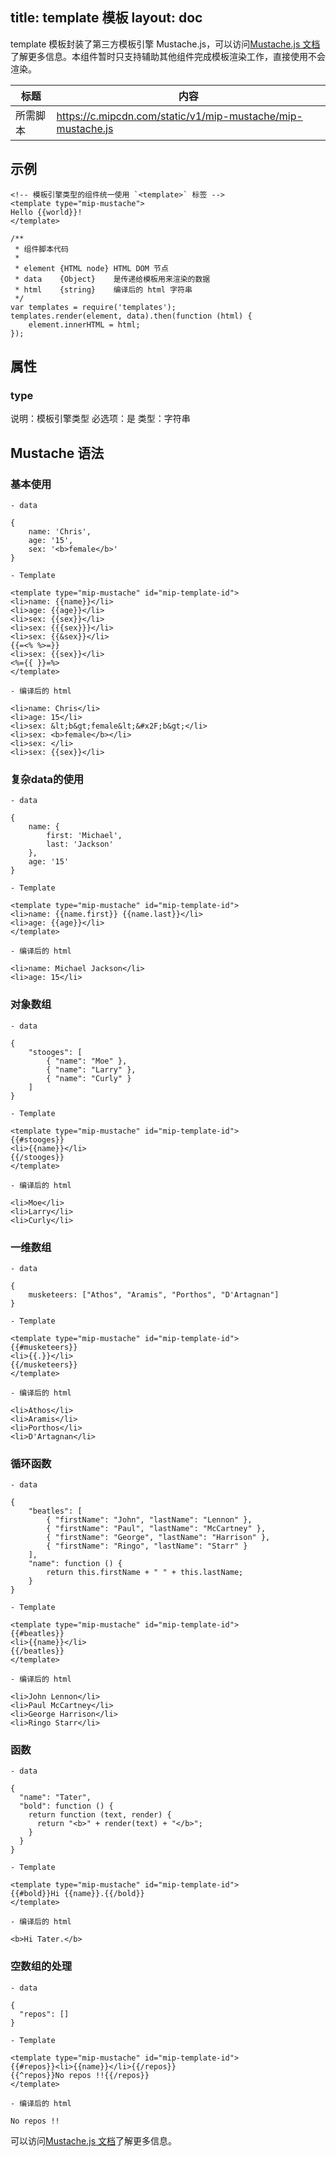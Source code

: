 title: template 模板
layout: doc
---

template 模板封装了第三方模板引擎 Mustache.js，可以访问[Mustache.js 文档](https://github.com/janl/mustache.js/)了解更多信息。本组件暂时只支持辅助其他组件完成模板渲染工作，直接使用不会渲染。

标题|内容
----|----
所需脚本|https://c.mipcdn.com/static/v1/mip-mustache/mip-mustache.js

## 示例

```
<!-- 模板引擎类型的组件统一使用 `<template>` 标签 -->
<template type="mip-mustache">
Hello {{world}}!
</template>

/**
 * 组件脚本代码
 *
 * element {HTML node} HTML DOM 节点
 * data    {Object}    是传递给模板用来渲染的数据
 * html    {string}    编译后的 html 字符串
 */
var templates = require('templates');
templates.render(element, data).then(function (html) {
	element.innerHTML = html;
});
```

## 属性

### type

说明：模板引擎类型
必选项：是
类型：字符串

## Mustache 语法

### 基本使用

```
- data

{
    name: 'Chris',
    age: '15',
    sex: '<b>female</b>'
}

- Template

<template type="mip-mustache" id="mip-template-id">
<li>name: {{name}}</li>
<li>age: {{age}}</li>
<li>sex: {{sex}}</li>
<li>sex: {{{sex}}}</li>
<li>sex: {{&sex}}</li>
{{=<% %>=}}
<li>sex: {{sex}}</li>
<%={{ }}=%>
</template>

- 编译后的 html

<li>name: Chris</li>
<li>age: 15</li>
<li>sex: &lt;b&gt;female&lt;&#x2F;b&gt;</li>
<li>sex: <b>female</b></li>
<li>sex: </li>
<li>sex: {{sex}}</li>
```

### 复杂data的使用

```
- data

{
    name: {
        first: 'Michael',
        last: 'Jackson'
    },
    age: '15'
}

- Template

<template type="mip-mustache" id="mip-template-id">
<li>name: {{name.first}} {{name.last}}</li>
<li>age: {{age}}</li>
</template>

- 编译后的 html

<li>name: Michael Jackson</li>
<li>age: 15</li>
```

### 对象数组

```
- data

{
    "stooges": [
        { "name": "Moe" },
        { "name": "Larry" },
        { "name": "Curly" }
    ]
}

- Template

<template type="mip-mustache" id="mip-template-id">
{{#stooges}}
<li>{{name}}</li>
{{/stooges}}
</template>

- 编译后的 html

<li>Moe</li>
<li>Larry</li>
<li>Curly</li>
```

### 一维数组

```
- data

{
    musketeers: ["Athos", "Aramis", "Porthos", "D'Artagnan"]
}

- Template

<template type="mip-mustache" id="mip-template-id">
{{#musketeers}}
<li>{{.}}</li>
{{/musketeers}}
</template>

- 编译后的 html

<li>Athos</li>
<li>Aramis</li>
<li>Porthos</li>
<li>D'Artagnan</li>
```

### 循环函数

```
- data

{
    "beatles": [
        { "firstName": "John", "lastName": "Lennon" },
        { "firstName": "Paul", "lastName": "McCartney" },
        { "firstName": "George", "lastName": "Harrison" },
        { "firstName": "Ringo", "lastName": "Starr" }
    ],
    "name": function () {
        return this.firstName + " " + this.lastName;
    }
}

- Template

<template type="mip-mustache" id="mip-template-id">
{{#beatles}}
<li>{{name}}</li>
{{/beatles}}
</template>

- 编译后的 html

<li>John Lennon</li>
<li>Paul McCartney</li>
<li>George Harrison</li>
<li>Ringo Starr</li>
```

### 函数

```
- data

{
  "name": "Tater",
  "bold": function () {
    return function (text, render) {
      return "<b>" + render(text) + "</b>";
    }
  }
}

- Template

<template type="mip-mustache" id="mip-template-id">
{{#bold}}Hi {{name}}.{{/bold}}
</template>

- 编译后的 html

<b>Hi Tater.</b>
```

### 空数组的处理

```
- data

{
  "repos": []
}

- Template

<template type="mip-mustache" id="mip-template-id">
{{#repos}}<li>{{name}}</li>{{/repos}}
{{^repos}}No repos !!{{/repos}}
</template>

- 编译后的 html

No repos !!
```

可以访问[Mustache.js 文档](https://github.com/janl/mustache.js/)了解更多信息。
